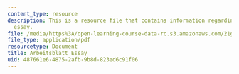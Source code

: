 ```yaml
---
content_type: resource
description: This is a resource file that contains information regarding arbeisblatt
  essay.
file: /media/https%3A/open-learning-course-data-rc.s3.amazonaws.com/21g-405-germany-today-intensive-study-of-german-language-and-culture-january-iap-2011/487661e648752afb9b8d823ed6c91f06_MIT21G_405IAP11_abt_essay.pdf
file_type: application/pdf
resourcetype: Document
title: Arbeitsblatt Essay
uid: 487661e6-4875-2afb-9b8d-823ed6c91f06
---
```

